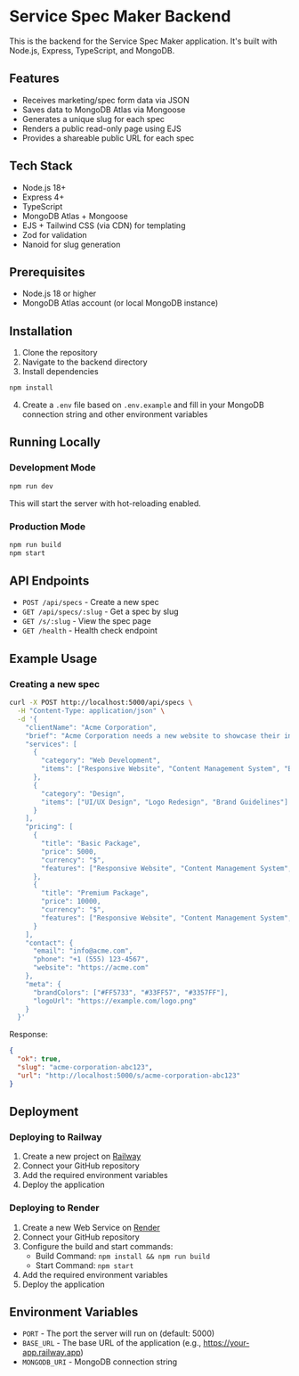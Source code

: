 # Service Spec Maker Backend

This is the backend for the Service Spec Maker application. It's built with Node.js, Express, TypeScript, and MongoDB.

## Features

- Receives marketing/spec form data via JSON
- Saves data to MongoDB Atlas via Mongoose
- Generates a unique slug for each spec
- Renders a public read-only page using EJS
- Provides a shareable public URL for each spec

## Tech Stack

- Node.js 18+
- Express 4+
- TypeScript
- MongoDB Atlas + Mongoose
- EJS + Tailwind CSS (via CDN) for templating
- Zod for validation
- Nanoid for slug generation

## Prerequisites

- Node.js 18 or higher
- MongoDB Atlas account (or local MongoDB instance)

## Installation

1. Clone the repository
2. Navigate to the backend directory
3. Install dependencies

```bash
npm install
```

4. Create a `.env` file based on `.env.example` and fill in your MongoDB connection string and other environment variables

## Running Locally

### Development Mode

```bash
npm run dev
```

This will start the server with hot-reloading enabled.

### Production Mode

```bash
npm run build
npm start
```

## API Endpoints

- `POST /api/specs` - Create a new spec
- `GET /api/specs/:slug` - Get a spec by slug
- `GET /s/:slug` - View the spec page
- `GET /health` - Health check endpoint

## Example Usage

### Creating a new spec

```bash
curl -X POST http://localhost:5000/api/specs \
  -H "Content-Type: application/json" \
  -d '{
    "clientName": "Acme Corporation",
    "brief": "Acme Corporation needs a new website to showcase their innovative products and services.",
    "services": [
      {
        "category": "Web Development",
        "items": ["Responsive Website", "Content Management System", "E-commerce Integration"]
      },
      {
        "category": "Design",
        "items": ["UI/UX Design", "Logo Redesign", "Brand Guidelines"]
      }
    ],
    "pricing": [
      {
        "title": "Basic Package",
        "price": 5000,
        "currency": "$",
        "features": ["Responsive Website", "Content Management System", "Basic SEO"]
      },
      {
        "title": "Premium Package",
        "price": 10000,
        "currency": "$",
        "features": ["Responsive Website", "Content Management System", "E-commerce Integration", "Advanced SEO", "Social Media Integration"]
      }
    ],
    "contact": {
      "email": "info@acme.com",
      "phone": "+1 (555) 123-4567",
      "website": "https://acme.com"
    },
    "meta": {
      "brandColors": ["#FF5733", "#33FF57", "#3357FF"],
      "logoUrl": "https://example.com/logo.png"
    }
  }'
```

Response:

```json
{
  "ok": true,
  "slug": "acme-corporation-abc123",
  "url": "http://localhost:5000/s/acme-corporation-abc123"
}
```

## Deployment

### Deploying to Railway

1. Create a new project on [Railway](https://railway.app/)
2. Connect your GitHub repository
3. Add the required environment variables
4. Deploy the application

### Deploying to Render

1. Create a new Web Service on [Render](https://render.com/)
2. Connect your GitHub repository
3. Configure the build and start commands:
   - Build Command: `npm install && npm run build`
   - Start Command: `npm start`
4. Add the required environment variables
5. Deploy the application

## Environment Variables

- `PORT` - The port the server will run on (default: 5000)
- `BASE_URL` - The base URL of the application (e.g., https://your-app.railway.app)
- `MONGODB_URI` - MongoDB connection string